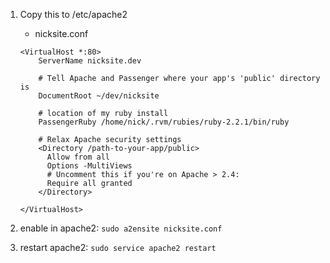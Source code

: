 1. Copy this to /etc/apache2


    * nicksite.conf

    ```
    <VirtualHost *:80>
        ServerName nicksite.dev
    
        # Tell Apache and Passenger where your app's 'public' directory is
        DocumentRoot ~/dev/nicksite
        
        # location of my ruby install
        PassengerRuby /home/nick/.rvm/rubies/ruby-2.2.1/bin/ruby
    
        # Relax Apache security settings
        <Directory /path-to-your-app/public>
          Allow from all
          Options -MultiViews
          # Uncomment this if you're on Apache > 2.4:
          Require all granted
        </Directory>
        
    </VirtualHost>
    ```


2. enable in apache2: ``` sudo a2ensite nicksite.conf ```
3. restart apache2:  ``` sudo service apache2 restart ```
